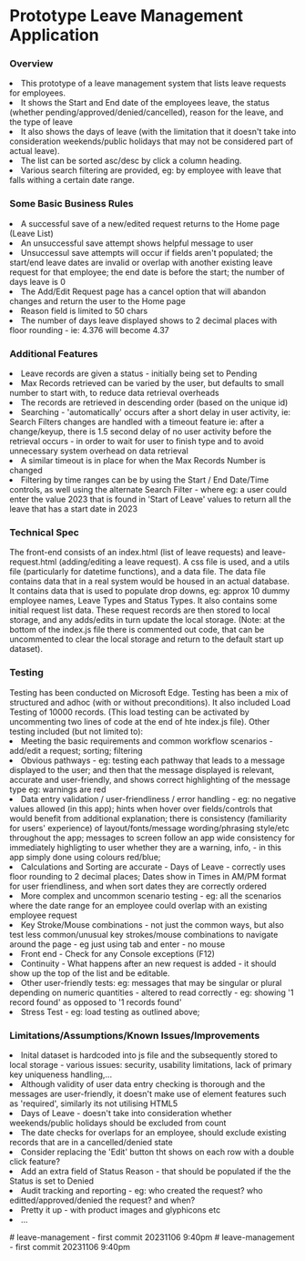 <h1>Prototype Leave Management Application</h1>

<h3>Overview</h3>
<li>This prototype of a leave management system that lists leave requests for employees.</li>
<li>It shows the Start and End date of the employees leave, the status (whether pending/approved/denied/cancelled), reason for the leave, and the type of leave</li>  
<li>It also shows the days of leave (with the limitation that it doesn't take into consideration weekends/public holidays that may not be considered part of actual leave).</li>
<li>The list can be sorted asc/desc by click a column heading.</li>
<li>Various search filtering are provided, eg: by employee with leave that falls withing a certain date range.</li>



<h3>Some Basic Business Rules</h3>
<li>A successful save of a new/edited request returns to the Home page (Leave List)</li>
<li>An unsuccessful save attempt shows helpful message to user</li>
<li>Unsuccessul save attempts will occur if fields aren't populated; the start/end leave dates are invalid or overlap with another existing leave request for that employee;  the end date is before the start; the number of days leave is 0</li>
<li>The Add/Edit Request page has a cancel option that will abandon changes and return the user to the Home page</li>
<li>Reason field is limited to 50 chars</li>
<li>The number of days leave displayed shows to 2 decimal places with floor rounding - ie:  4.376  will become 4.37</li>

<h3>Additional Features</h3>
<li>Leave records are given a status - initially being set to Pending</li>
<li>Max Records retrieved can be varied by the user, but defaults to small number to start with, to reduce data retrieval overheads</li>
<li>The records are retrieved in descending order (based on the unique id)</li>
<li>Searching - 'automatically' occurs after a short delay in user activity, ie: Search Filters changes are handled with a timeout feature ie: after a change/keyup, there is 1.5 second delay of no user activity before the retrieval occurs - in order to wait for user to finish type and to avoid unnecessary system overhead on data retrieval </li>
<li>A similar timeout is in place for when the Max Records Number is changed</li>
<li>Filtering by time ranges can be by using the Start / End Date/Time controls, as well using the alternate Search Filter - where eg: a user could enter the value 2023 that is found in 'Start of Leave' values to return all the leave that has a start date in 2023 </li>

<h3>Technical Spec</h3> 
The front-end consists of an index.html (list of leave requests) and leave-request.html (adding/editing a leave request).  A css file is used, and a utils file (particularly for datetime functions), and a data file. The data file contains data that in a real system would be housed in an actual database.  It contains data that is used to populate drop downs, eg: approx 10 dummy employee names, Leave Types and Status Types. It also contains some initial request list data.  These request records are then stored to local storage, and any adds/edits in turn update the local storage.  (Note: at the bottom of the index.js file there is commented out code, that can be uncommented to clear the local storage and return to the default start up dataset).   
    
<h3>Testing</h3>
Testing has been conducted on Microsoft Edge. Testing has been a mix of structured and adhoc (with or without preconditions). It also included Load Testing of 10000 records.  (This load testing can be activated by uncommenting two lines of code at the end of hte index.js file). Other testing included (but not limited to):
<li>Meeting the basic requirements and common workflow scenarios - add/edit a request; sorting; filtering</li> 
<li>Obvious pathways - eg: testing each pathway that leads to a message displayed to the user; and then that the message displayed is relevant, accurate and user-friendly, and shows correct highlighting of the message type eg: warnings are red</li>
<li>Data entry validation / user-friendliness / error handling - eg: no negative values allowed (in this app); hints when hover over fields/controls that would benefit from additional explanation; there is consistency (familiarity for users' experience) of layout/fonts/message wording/phrasing style/etc throughout the app; messages to screen follow an app wide consistency for immediately highligting to user whether they are a warning, info, - in this app simply done using colours red/blue; </li>
<li>Calculations and Sorting are accurate - Days of Leave - correctly uses floor rounding to 2 decimal places; Dates show in Times in AM/PM format for user friendliness, and when sort dates they are correctly ordered </li> 
<li>More complex and uncommon scenario testing - eg: all the scenarios where the date range for an employee could overlap with an existing employee request </li>
<li> Key Stroke/Mouse combinations - not just the common ways, but also test less common/unusual key strokes/mouse combinations to navigate around the page - eg just using tab and enter - no mouse</li>
<li>Front end - Check for any Console exceptions (F12)</li>
<li>Continuity - What happens after an new request is added - it should show up the top of the list and be editable.</li>
<li>Other user-friendly tests: eg: messages that may be singular or plural depending on numeric quantities - altered to read correctly - eg: showing '1 record found'  as opposed to '1 records found'
</li>
<li>Stress Test - eg: load testing as outlined above; </li>
</ul>

<h3>Limitations/Assumptions/Known Issues/Improvements</h3>
<li>Inital dataset is hardcoded into js file and the subsequently stored to local storage - various issues: security, usability limitations, lack of primary key uniqueness handling,...</li>
<li>Although validity of user data entry checking is thorough and the messages are user-friendly, it doesn't make use of element features such as 'required', similarly its not utilising HTML5</li> 
<li>Days of Leave  - doesn't take into consideration whether weekends/public holidays should be excluded from count</li>
<li>The date checks for overlaps for an employee, should exclude existing records that are in a cancelled/denied state </li>
<li>Consider replacing the 'Edit' button tht shows on each row with a double click feature?</li>
<li>Add an extra field of Status Reason - that should be populated if the the Status is set to Denied</li>
<li>Audit tracking and reporting - eg: who created the request? who editted/approved/denied the request? and when?</li>
 <li>Pretty it up - with product images and glyphicons etc</li>
 <li>...</li>


#   l e a v e - m a n a g e m e n t   -   f i r s t   c o m m i t   2 0 2 3 1 1 0 6   9 : 4 0 p m    
 #   l e a v e - m a n a g e m e n t   -   f i r s t   c o m m i t   2 0 2 3 1 1 0 6   9 : 4 0 p m    
 
